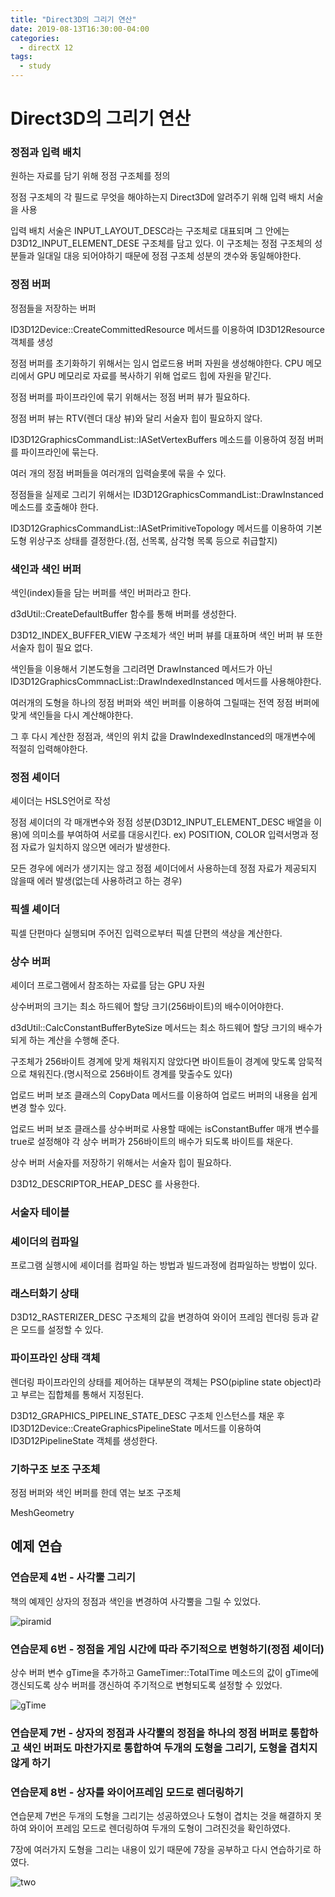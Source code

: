 ```yaml
---
title: "Direct3D의 그리기 연산"
date: 2019-08-13T16:30:00-04:00
categories:
  - directX 12
tags:
  - study
---
```


# Direct3D의 그리기 연산

### 정점과 입력 배치
원하는 자료를 담기 위해 정점 구조체를 정의

정점 구조체의 각 필드로 무엇을 해야하는지 Direct3D에 알려주기 위해 입력 배치 서술을 사용

입력 배치 서술은 INPUT_LAYOUT_DESC라는 구조체로 대표되며 그 안에는 D3D12_INPUT_ELEMENT_DESE 구조체를 담고 있다. 이 구조체는 정점 구조체의 성분들과 일대일 대응 되어야하기 때문에 정점 구조체 성분의 갯수와 동일해야한다.

### 정점 버퍼
정점들을 저장하는 버퍼

ID3D12Device::CreateCommittedResource 메서드를 이용하여 ID3D12Resource 객체를 생성

정점 버퍼를 초기화하기 위해서는 임시 업로드용 버퍼 자원을 생성해야한다. CPU 메모리에서 GPU 메모리로 자료를 복사하기 위해 업로드 힙에 자원을 맡긴다.

정점 버퍼를 파이프라인에 묶기 위해서는 정점 버퍼 뷰가 필요하다.

정점 버퍼 뷰는 RTV(렌더 대상 뷰)와 달리 서술자 힙이 필요하지 않다.

ID3D12GraphicsCommandList::IASetVertexBuffers 메소드를 이용하여 정점 버퍼를 파이프라인에 묶는다.

여러 개의 정점 버퍼들을 여러개의 입력슬롯에 묶을 수 있다.

정점들을 실제로 그리기 위해서는 ID3D12GraphicsCommandList::DrawInstanced 메소드를 호출해야 한다.

ID3D12GraphicsCommandList::IASetPrimitiveTopology 메서드를 이용하여 기본 도형 위상구조 상태를 결정한다.(점, 선목록, 삼각형 목록 등으로 취급할지)

### 색인과 색인 버퍼
색인(index)들을 담는 버퍼를 색인 버퍼라고 한다.

d3dUtil::CreateDefaultBuffer 함수를 통해 버퍼를 생성한다.

D3D12_INDEX_BUFFER_VIEW 구조체가 색인 버퍼 뷰를 대표하며 색인 버퍼 뷰 또한 서술자 힙이 필요 없다.

색인들을 이용해서 기본도형을 그리려면 DrawInstanced 메서드가 아닌 ID3D12GraphicsCommnacList::DrawIndexedInstanced 메서드를 사용해야한다.

여러개의 도형을 하나의 정점 버퍼와 색인 버퍼를 이용하여 그릴때는 전역 정점 버퍼에 맞게 색인들을 다시 계산해야한다.

그 후 다시 계산한 정점과, 색인의 위치 값을 DrawIndexedInstanced의 매개변수에 적절히 입력해야한다.

### 정점 셰이더
셰이더는 HSLS언어로 작성

정점 셰이더의 각 매개변수와 정점 성분(D3D12_INPUT_ELEMENT_DESC 배열을 이용)에 의미소를 부여하여 서로를 대응시킨다.
ex) POSITION, COLOR
입력서명과 정점 자료가 일치하지 않으면 에러가 발생한다.

모든 경우에 에러가 생기지는 않고 정점 셰이더에서 사용하는데 정점 자료가 제공되지 않을때 에러 발생(없는데 사용하려고 하는 경우)

### 픽셀 셰이더
픽셀 단편마다 실행되며 주어진 입력으로부터 픽셀 단편의 색상을 계산한다.

### 상수 버퍼
셰이더 프로그램에서 참조하는 자료를 담는 GPU 자원

상수버퍼의 크기는 최소 하드웨어 할당 크기(256바이트)의 배수이어야한다.

d3dUtil::CalcConstantBufferByteSize 메서드는 최소 하드웨어 할당 크기의 배수가 되게 하는 계산을 수행해 준다.

구조체가 256바이트 경계에 맞게 채워지지 않았다면 바이트들이 경계에 맞도록 암묵적으로 채워진다.(명시적으로 256바이트 경계를 맞출수도 있다)

업로드 버퍼 보조 클래스의 CopyData 메서드를 이용하여 업로드 버퍼의 내용을 쉽게 변경 할수 있다.

업로드 버퍼 보조 클래스를 상수버퍼로 사용할 때에는 isConstantBuffer 매개 변수를 true로 설정해야 각 상수 버퍼가 256바이트의 배수가 되도록 바이트를 채운다.

상수 버퍼 서술자를 저장하기 위해서는 서술자 힙이 필요하다.

D3D12_DESCRIPTOR_HEAP_DESC 를 사용한다.

### 서술자 테이블

### 셰이더의 컴파일
프로그램 실행시에 셰이더를 컴파일 하는 방법과 빌드과정에 컴파일하는 방법이 있다.

### 래스터화기 상태
D3D12_RASTERIZER_DESC 구조체의 값을 변경하여 와이어 프레임 렌더링 등과 같은 모드를 설정할 수 있다.

### 파이프라인 상태 객체
렌더링 파이프라인의 상태를 제어하는 대부분의 객체는 PSO(pipline state object)라고 부르는 집합체를 통해서 지정된다.

D3D12_GRAPHICS_PIPELINE_STATE_DESC 구조체 인스턴스를 채운 후 ID3D12Device::CreateGraphicsPipelineState 메서드를 이용하여 ID3D12PipelineState 객체를 생성한다.

### 기하구조 보조 구조체
정점 버퍼와 색인 버퍼를 한데 엮는 보조 구조체

MeshGeometry

## 예제 연습

### 연습문제 4번 - 사각뿔 그리기

책의 예제인 상자의 정점과 색인을 변경하여 사각뿔을 그릴 수 있었다.

![piramid](/assets/images/2019-08-12_01.jpg)

### 연습문제 6번 - 정점을 게임 시간에 따라 주기적으로 변형하기(정점 셰이더)

상수 버퍼 변수 gTime을 추가하고 GameTimer::TotalTime 메소드의 값이 gTime에 갱신되도록 상수 버퍼를 갱신하여 주기적으로 변형되도록 설정할 수 있었다.

![gTime](/assets/images/2019-08-12_02.jpg)

### 연습문제 7번 - 상자의 정점과 사각뿔의 정점을 하나의 정점 버퍼로 통합하고 색인 버퍼도 마찬가지로 통합하여 두개의 도형을 그리기, 도형을 겹치지 않게 하기

### 연습문제 8번 - 상자를 와이어프레임 모드로 렌더링하기

연습문제 7번은 두개의 도형을 그리기는 성공하였으나 도형이 겹치는 것을 해결하지 못하여 와이어 프레임 모드로 렌더링하여 두개의 도형이 그려진것을 확인하였다.

7장에 여러가지 도형을 그리는 내용이 있기 때문에 7장을 공부하고 다시 연습하기로 하였다.

![two](/assets/images/2019-08-13_01.jpg)

